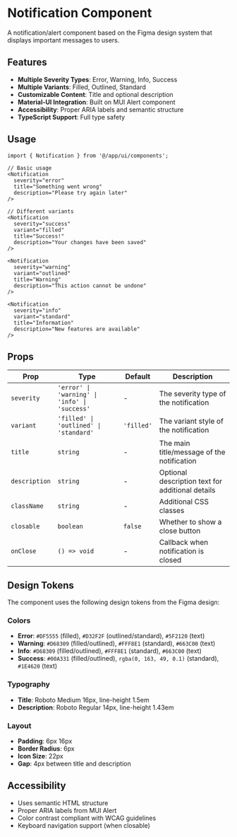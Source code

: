# Notification Component

A notification/alert component based on the Figma design system that displays important messages to users.

## Features

- **Multiple Severity Types**: Error, Warning, Info, Success
- **Multiple Variants**: Filled, Outlined, Standard
- **Customizable Content**: Title and optional description
- **Material-UI Integration**: Built on MUI Alert component
- **Accessibility**: Proper ARIA labels and semantic structure
- **TypeScript Support**: Full type safety

## Usage

```tsx
import { Notification } from '@/app/ui/components';

// Basic usage
<Notification
  severity="error"
  title="Something went wrong"
  description="Please try again later"
/>

// Different variants
<Notification
  severity="success"
  variant="filled"
  title="Success!"
  description="Your changes have been saved"
/>

<Notification
  severity="warning"
  variant="outlined"
  title="Warning"
  description="This action cannot be undone"
/>

<Notification
  severity="info"
  variant="standard"
  title="Information"
  description="New features are available"
/>
```

## Props

| Prop | Type | Default | Description |
|------|------|---------|-------------|
| `severity` | `'error' \| 'warning' \| 'info' \| 'success'` | - | The severity type of the notification |
| `variant` | `'filled' \| 'outlined' \| 'standard'` | `'filled'` | The variant style of the notification |
| `title` | `string` | - | The main title/message of the notification |
| `description` | `string` | - | Optional description text for additional details |
| `className` | `string` | - | Additional CSS classes |
| `closable` | `boolean` | `false` | Whether to show a close button |
| `onClose` | `() => void` | - | Callback when notification is closed |

## Design Tokens

The component uses the following design tokens from the Figma design:

### Colors
- **Error**: `#DF5555` (filled), `#D32F2F` (outlined/standard), `#5F2120` (text)
- **Warning**: `#D68309` (filled/outlined), `#FFF8E1` (standard), `#663C00` (text)
- **Info**: `#D68309` (filled/outlined), `#FFF8E1` (standard), `#663C00` (text)
- **Success**: `#00A331` (filled/outlined), `rgba(0, 163, 49, 0.1)` (standard), `#1E4620` (text)

### Typography
- **Title**: Roboto Medium 16px, line-height 1.5em
- **Description**: Roboto Regular 14px, line-height 1.43em

### Layout
- **Padding**: 6px 16px
- **Border Radius**: 6px
- **Icon Size**: 22px
- **Gap**: 4px between title and description

## Accessibility

- Uses semantic HTML structure
- Proper ARIA labels from MUI Alert
- Color contrast compliant with WCAG guidelines
- Keyboard navigation support (when closable)
